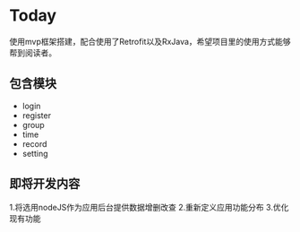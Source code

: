 # Today

使用mvp框架搭建，配合使用了Retrofit以及RxJava，希望项目里的使用方式能够帮到阅读者。

## 包含模块

- login
- register
- group
- time
- record
- setting

## 即将开发内容

1.将选用nodeJS作为应用后台提供数据增删改查
2.重新定义应用功能分布
3.优化现有功能
